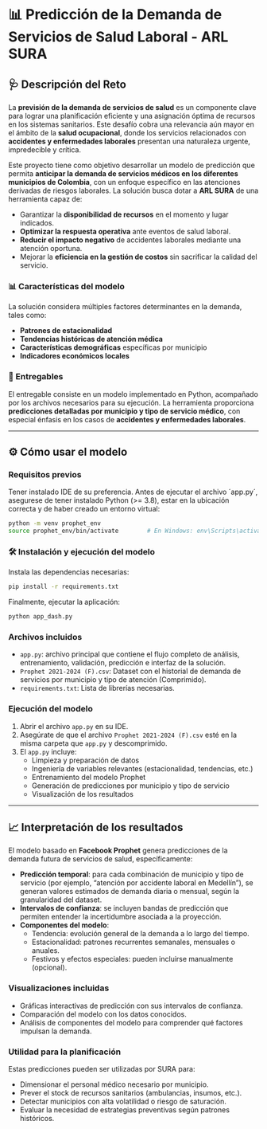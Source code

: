 # 📊 Predicción de la Demanda de Servicios de Salud Laboral - ARL SURA

## 🩺 Descripción del Reto

La **previsión de la demanda de servicios de salud** es un componente clave para lograr una planificación eficiente y una asignación óptima de recursos en los sistemas sanitarios. Este desafío cobra una relevancia aún mayor en el ámbito de la **salud ocupacional**, donde los servicios relacionados con **accidentes y enfermedades laborales** presentan una naturaleza urgente, impredecible y crítica.

Este proyecto tiene como objetivo desarrollar un modelo de predicción que permita **anticipar la demanda de servicios médicos en los diferentes municipios de Colombia**, con un enfoque específico en las atenciones derivadas de riesgos laborales. La solución busca dotar a **ARL SURA** de una herramienta capaz de:

- Garantizar la **disponibilidad de recursos** en el momento y lugar indicados.
- **Optimizar la respuesta operativa** ante eventos de salud laboral.
- **Reducir el impacto negativo** de accidentes laborales mediante una atención oportuna.
- Mejorar la **eficiencia en la gestión de costos** sin sacrificar la calidad del servicio.

### 📊 Características del modelo

La solución considera múltiples factores determinantes en la demanda, tales como:

- **Patrones de estacionalidad**
- **Tendencias históricas de atención médica**
- **Características demográficas** específicas por municipio
- **Indicadores económicos locales**

### 🎯 Entregables

El entregable consiste en un modelo implementado en Python, acompañado por los archivos necesarios para su ejecución. La herramienta proporciona **predicciones detalladas por municipio y tipo de servicio médico**, con especial énfasis en los casos de **accidentes y enfermedades laborales**.

---

## ⚙️ Cómo usar el modelo

### Requisitos previos

Tener instalado IDE de su preferencia. Antes de ejecutar el archivo ´app.py´, asegurese de tener instalado Python (>= 3.8), estar en la ubicación correcta y de haber creado un entorno virtual:

```bash
python -m venv prophet_env
source prophet_env/bin/activate        # En Windows: env\Scripts\activate

```
### 🛠️ Instalación y ejecución del modelo

Instala las dependencias necesarias:

```bash
pip install -r requirements.txt
```
Finalmente, ejecutar la aplicación:
```bash
python app_dash.py
```

### Archivos incluidos

- `app.py`: archivo principal que contiene el flujo completo de análisis, entrenamiento, validación, predicción e interfaz de la solución.
- `Prophet 2021-2024 (F).csv`: Dataset con el historial de demanda de servicios por municipio y tipo de atención (Comprimido).
- `requirements.txt`: Lista de librerías necesarias.

### Ejecución del modelo

1. Abrir el archivo `app.py` en su IDE.
2. Asegúrate de que el archivo `Prophet 2021-2024 (F).csv` esté en la misma carpeta que `app.py` y descomprimido.
3. El `app.py` incluye:
   - Limpieza y preparación de datos
   - Ingeniería de variables relevantes (estacionalidad, tendencias, etc.)
   - Entrenamiento del modelo Prophet
   - Generación de predicciones por municipio y tipo de servicio
   - Visualización de los resultados

---

## 📈 Interpretación de los resultados

El modelo basado en **Facebook Prophet** genera predicciones de la demanda futura de servicios de salud, específicamente:

- **Predicción temporal**: para cada combinación de municipio y tipo de servicio (por ejemplo, “atención por accidente laboral en Medellín”), se generan valores estimados de demanda diaria o mensual, según la granularidad del dataset.
- **Intervalos de confianza**: se incluyen bandas de predicción que permiten entender la incertidumbre asociada a la proyección.
- **Componentes del modelo**:
  - Tendencia: evolución general de la demanda a lo largo del tiempo.
  - Estacionalidad: patrones recurrentes semanales, mensuales o anuales.
  - Festivos y efectos especiales: pueden incluirse manualmente (opcional).

### Visualizaciones incluidas

- Gráficas interactivas de predicción con sus intervalos de confianza.
- Comparación del modelo con los datos conocidos.
- Análisis de componentes del modelo para comprender qué factores impulsan la demanda.


### Utilidad para la planificación

Estas predicciones pueden ser utilizadas por SURA para:

- Dimensionar el personal médico necesario por municipio.
- Prever el stock de recursos sanitarios (ambulancias, insumos, etc.).
- Detectar municipios con alta volatilidad o riesgo de saturación.
- Evaluar la necesidad de estrategias preventivas según patrones históricos.
